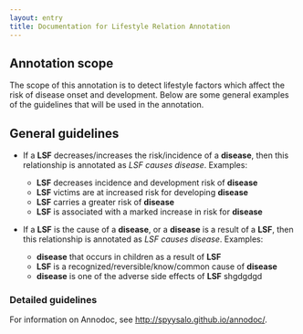 ```yaml
---
layout: entry
title: Documentation for Lifestyle Relation Annotation
---
```


## Annotation scope

The scope of this annotation is to detect lifestyle factors which affect the risk of disease onset and development. Below are some general examples of the guidelines that will be used in the annotation.

## General guidelines

* If a __LSF__ decreases/increases the risk/incidence of a __disease__, then this relationship is annotated as _LSF causes disease_. Examples:
  * __LSF__ decreases incidence and development risk of __disease__
  * __LSF__ victims are at increased risk for developing __disease__
  * __LSF__ carries a greater risk of __disease__
  * __LSF__ is associated with a marked increase in risk for __disease__

* If a __LSF__ is the cause of a __disease__, or a __disease__ is a result of a __LSF__, then this relationship is annotated as _LSF causes disease_. Examples:
  * __disease__ that occurs in children as a result of __LSF__
  * __LSF__ is a recognized/reversible/know/common cause of __disease__ 
  * __disease__ is one of the adverse side effects of __LSF__ shgdgdgd

### Detailed guidelines

For information on Annodoc, see <http://spyysalo.github.io/annodoc/>.
